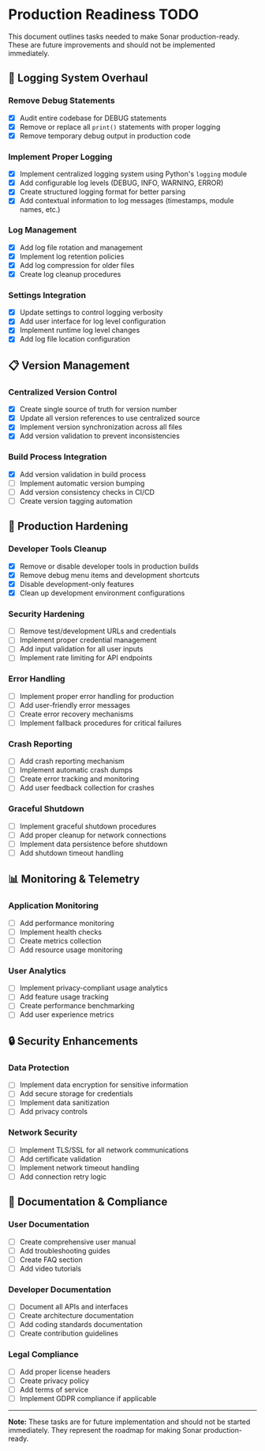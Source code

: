 # Production Readiness TODO

This document outlines tasks needed to make Sonar production-ready. These are future improvements and should not be implemented immediately.

## 🔧 Logging System Overhaul

### Remove Debug Statements
- [x] Audit entire codebase for DEBUG statements
- [x] Remove or replace all `print()` statements with proper logging
- [x] Remove temporary debug output in production code

### Implement Proper Logging
- [x] Implement centralized logging system using Python's `logging` module
- [x] Add configurable log levels (DEBUG, INFO, WARNING, ERROR)
- [x] Create structured logging format for better parsing
- [x] Add contextual information to log messages (timestamps, module names, etc.)

### Log Management
- [x] Add log file rotation and management
- [x] Implement log retention policies
- [x] Add log compression for older files
- [x] Create log cleanup procedures

### Settings Integration
- [x] Update settings to control logging verbosity
- [x] Add user interface for log level configuration
- [x] Implement runtime log level changes
- [x] Add log file location configuration

## 📋 Version Management

### Centralized Version Control
- [x] Create single source of truth for version number
- [x] Update all version references to use centralized source
- [x] Implement version synchronization across all files
- [x] Add version validation to prevent inconsistencies

### Build Process Integration
- [x] Add version validation in build process
- [ ] Implement automatic version bumping
- [ ] Add version consistency checks in CI/CD
- [ ] Create version tagging automation

## 🚀 Production Hardening

### Developer Tools Cleanup
- [x] Remove or disable developer tools in production builds
- [x] Remove debug menu items and development shortcuts
- [x] Disable development-only features
- [x] Clean up development environment configurations

### Security Hardening
- [ ] Remove test/development URLs and credentials
- [ ] Implement proper credential management
- [ ] Add input validation for all user inputs
- [ ] Implement rate limiting for API endpoints

### Error Handling
- [ ] Implement proper error handling for production
- [ ] Add user-friendly error messages
- [ ] Create error recovery mechanisms
- [ ] Implement fallback procedures for critical failures

### Crash Reporting
- [ ] Add crash reporting mechanism
- [ ] Implement automatic crash dumps
- [ ] Create error tracking and monitoring
- [ ] Add user feedback collection for crashes

### Graceful Shutdown
- [ ] Implement graceful shutdown procedures
- [ ] Add proper cleanup for network connections
- [ ] Implement data persistence before shutdown
- [ ] Add shutdown timeout handling

## 📊 Monitoring & Telemetry

### Application Monitoring
- [ ] Add performance monitoring
- [ ] Implement health checks
- [ ] Create metrics collection
- [ ] Add resource usage monitoring

### User Analytics
- [ ] Implement privacy-compliant usage analytics
- [ ] Add feature usage tracking
- [ ] Create performance benchmarking
- [ ] Add user experience metrics

## 🔒 Security Enhancements

### Data Protection
- [ ] Implement data encryption for sensitive information
- [ ] Add secure storage for credentials
- [ ] Implement data sanitization
- [ ] Add privacy controls

### Network Security
- [ ] Implement TLS/SSL for all network communications
- [ ] Add certificate validation
- [ ] Implement network timeout handling
- [ ] Add connection retry logic

## 📝 Documentation & Compliance

### User Documentation
- [ ] Create comprehensive user manual
- [ ] Add troubleshooting guides
- [ ] Create FAQ section
- [ ] Add video tutorials

### Developer Documentation
- [ ] Document all APIs and interfaces
- [ ] Create architecture documentation
- [ ] Add coding standards documentation
- [ ] Create contribution guidelines

### Legal Compliance
- [ ] Add proper license headers
- [ ] Create privacy policy
- [ ] Add terms of service
- [ ] Implement GDPR compliance if applicable

---

**Note:** These tasks are for future implementation and should not be started immediately. They represent the roadmap for making Sonar production-ready.